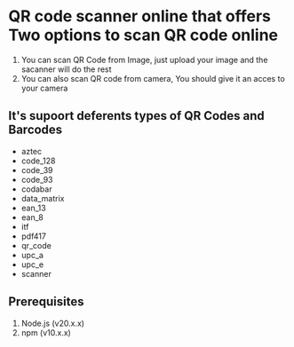 <h1>QR code scanner online that offers Two options to scan QR code online</h1>
<ol>
  <li>You can scan QR Code from Image, just upload your image and the sacanner will do the rest</li>
  <li>You can also scan QR code from camera, You should give it an acces to your camera</li>
</ol>
<h2>It's supoort deferents types of QR Codes and Barcodes</h2>
<ul>
  <li>aztec</li>
  <li>code_128</li>
  <li>code_39</li>
  <li>code_93</li>
  <li>codabar</li>
  <li>data_matrix</li>
  <li>ean_13</li>
  <li>ean_8</li>
  <li>itf</li>
  <li>pdf417</li>
  <li>qr_code</li>
  <li>upc_a</li>
  <li>upc_e</li>
  <li>scanner</li>
</ul>

<h2>Prerequisites</h2>
<ol>
  <li>Node.js (v20.x.x)</li>
  <li>npm (v10.x.x)</li>
</ol>


